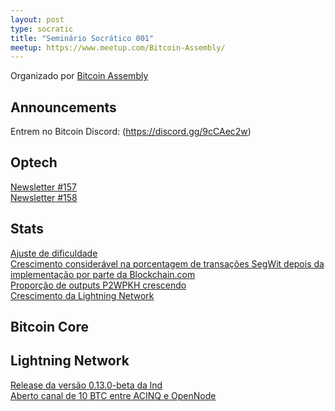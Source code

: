 ```yaml
---
layout: post
type: socratic
title: "Seminário Socrático 001"
meetup: https://www.meetup.com/Bitcoin-Assembly/
---
```


Organizado por [Bitcoin Assembly](https://twitter.com/bitcoinassembly)

## Announcements

Entrem no Bitcoin Discord: (https://discord.gg/9cCAec2w)

## Optech

[Newsletter #157](https://bitcoinops.org/en/newsletters/2021/07/14/)<br>
[Newsletter #158](https://bitcoinops.org/en/newsletters/2021/07/21/)<br>

## Stats

[Ajuste de dificuldade](http://bitcoin.sipa.be/speed-lin-ever.png)<br>
[Crescimento considerável na porcentagem de transações SegWit depois da implementação por parte da Blockchain.com](https://transactionfee.info/charts/transactions-spending-segwit/?start=2017-06-28)<br>
[Proporção de outputs P2WPKH crescendo](https://transactionfee.info/charts/output-type-distribution-count/?start=2021-01-01&avg=7)<br>
[Crescimento da Lightning Network](https://bitcoinvisuals.com/lightning)<br>

## Bitcoin Core

## Lightning Network

[Release da versão 0.13.0-beta da lnd](https://github.com/lightningnetwork/lnd/releases/tag/v0.13.0-beta)<br>
[Aberto canal de 10 BTC entre ACINQ e OpenNode](https://twitter.com/BTC_LN/status/1418254705986138113)<br>
